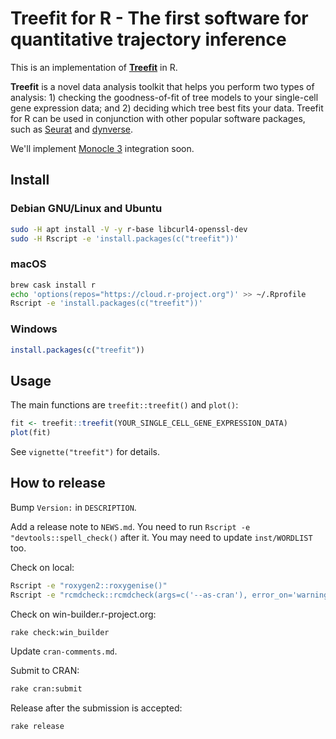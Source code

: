 # Treefit for R - The first software for quantitative trajectory inference

This is an implementation of
[**Treefit**](https://hayamizu-lab.github.io/treefit/) in R.

**Treefit** is a novel data analysis toolkit that helps you perform
two types of analysis: 1) checking the goodness-of-fit of tree models
to your single-cell gene expression data; and 2) deciding which tree
best fits your data. Treefit for R can be used in conjunction with
other popular software packages, such as
[Seurat](https://satijalab.org/seurat/) and
[dynverse](https://dynverse.org/).

We'll implement [Monocle
3](https://cole-trapnell-lab.github.io/monocle3/) integration soon.

## Install

### Debian GNU/Linux and Ubuntu

```bash
sudo -H apt install -V -y r-base libcurl4-openssl-dev
sudo -H Rscript -e 'install.packages(c("treefit"))'
```

### macOS

```bash
brew cask install r
echo 'options(repos="https://cloud.r-project.org")' >> ~/.Rprofile
Rscript -e 'install.packages(c("treefit"))'
```

### Windows

```r
install.packages(c("treefit"))
```

## Usage

The main functions are `treefit::treefit()` and `plot()`:

```R
fit <- treefit::treefit(YOUR_SINGLE_CELL_GENE_EXPRESSION_DATA)
plot(fit)
```

See `vignette("treefit")` for details.

## How to release

Bump `Version:` in `DESCRIPTION`.

Add a release note to `NEWS.md`. You need to run `Rscript -e
"devtools::spell_check()` after it. You may need to update
`inst/WORDLIST` too.

Check on local:

```bash
Rscript -e "roxygen2::roxygenise()"
Rscript -e "rcmdcheck::rcmdcheck(args=c('--as-cran'), error_on='warning', check_dir='check')"
```

Check on win-builder.r-project.org:

```bash
rake check:win_builder
```

Update `cran-comments.md`.

Submit to CRAN:

```bash
rake cran:submit
```

Release after the submission is accepted:

```bash
rake release
```
